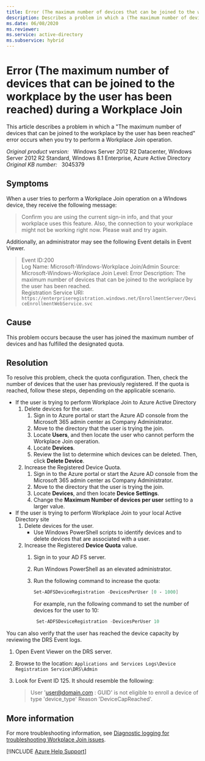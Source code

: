 ```yaml
---
title: Error (The maximum number of devices that can be joined to the workplace by the user has been reached) during a Workplace Join
description: Describes a problem in which a (The maximum number of devices that can be joined to the workplace by the user has been reached) error occurs when you try to perform a Workplace Join operation. Provides a resolution.
ms.date: 06/08/2020
ms.reviewer: 
ms.service: active-directory
ms.subservice: hybrid
---
```

# Error (The maximum number of devices that can be joined to the workplace by the user has been reached) during a Workplace Join

This article describes a problem in which a "The maximum number of devices that can be joined to the workplace by the user has been reached" error occurs when you try to perform a Workplace Join operation.

_Original product version:_ &nbsp; Windows Server 2012 R2 Datacenter, Windows Server 2012 R2 Standard, Windows 8.1 Enterprise, Azure Active Directory  
_Original KB number:_ &nbsp; 3045379

## Symptoms

When a user tries to perform a Workplace Join operation on a WIndows device, they receive the following message:

> Confirm you are using the current sign-in info, and that your workplace uses this feature. Also, the connection to your workplace might not be working right now. Please wait and try again.

Additionally, an administrator may see the following Event details in Event Viewer.

> Event ID:200  
Log Name: Microsoft-Windows-Workplace Join/Admin
Source: Microsoft-Windows-Workplace Join
Level: Error
Description: The maximum number of devices that can be joined to the workplace by the user has been reached.  
Registration Service URI: `https://enterpriseregistration.windows.net/EnrollmentServer/DeviceEnrollmentWebService.svc`

## Cause

This problem occurs because the user has joined the maximum number of devices and has fulfilled the designated quota.

## Resolution

To resolve this problem, check the quota configuration. Then, check the number of devices that the user has previously registered. If the quota is reached, follow these steps, depending on the applicable scenario.

- If the user is trying to perform Workplace Join to Azure Active Directory
  1. Delete devices for the user.
     1. Sign in to Azure portal or start the Azure AD console from the Microsoft 365 admin center as Company Administrator.
     2. Move to the directory that the user is trying the join.
     3. Locate **Users**, and then locate the user who cannot perform the Workplace Join operation.
     4. Locate **Devices**.
     5. Review the list to determine which devices can be deleted. Then, click **Delete Device**.
  2. Increase the Registered Device Quota.
     1. Sign in to the Azure portal or start the Azure AD console from the Microsoft 365 admin center as Company Administrator.
     2. Move to the directory that the user is trying the join.
     3. Locate **Devices**, and then locate **Device Settings**.
     4. Change the **Maximum Number of devices per user** setting to a larger value.
- If the user is trying to perform Workplace Join to your local Active Directory site
  1. Delete devices for the user.
     - Use Windows PowerShell scripts to identify devices and to delete devices that are associated with a user.
  2. Increase the Registered **Device Quota** value.
     1. Sign in to your AD FS server.
     2. Run Windows PowerShell as an elevated administrator.
     3. Run the following command to increase the quota:

        ```powershell
        Set-ADFSDeviceRegistration -DevicesPerUser [0 - 1000]
        ```

        For example, run the following command to set the number of devices for the user to 10:

        ```powershell
         Set-ADFSDeviceRegistration -DevicesPerUser 10
        ```

You can also verify that the user has reached the device capacity by reviewing the DRS Event logs.

   1. Open Event Viewer on the DRS server.
   2. Browse to the location: `Applications and Services Logs\Device Registration Service\DRS\Admin`
   3. Look for Event ID 125. It should resemble the following:  

      > User 'user@domain.com : GUID' is not eligible to enroll a device of type 'device_type' Reason 'DeviceCapReached'.

## More information

For more troubleshooting information, see [Diagnostic logging for troubleshooting Workplace Join issues](https://support.microsoft.com/help/3045377).

[!INCLUDE [Azure Help Support](../../includes/azure-help-support.md)]
